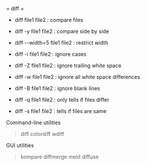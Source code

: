 = diff =

* diff file1 file2 : compare files
* diff -y file1 file2 : compare side by side
* diff --width=5 file1 file2 : restrict width
* diff -i file1 file2 : ignore cases
* diff -Z file1 file2 : ignore trailing white space
* diff -w file1 file2 : ignore all white space differences
* diff -B file1 file2 : ignore blank lines

* diff -q file1 file2 : only tells if files differ
* diff -s file1 file2 : tells if files are same


Command-line utilities
> diff
> colordiff
> wdiff

GUI utilities
> kompare
> diffmerge
> meld
> diffuse
